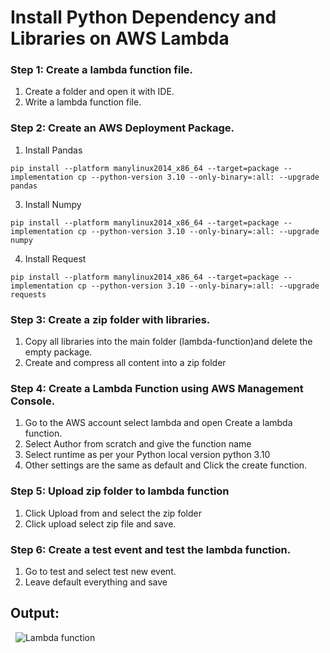 # Install Python Dependency and Libraries on AWS Lambda

### Step 1: Create a lambda function file.
1. Create a folder and open it with IDE.
2. Write a lambda function file.

### Step 2: Create an AWS Deployment Package.
1. Install Pandas
```
pip install --platform manylinux2014_x86_64 --target=package --implementation cp --python-version 3.10 --only-binary=:all: --upgrade pandas
```
3. Install Numpy
```
pip install --platform manylinux2014_x86_64 --target=package --implementation cp --python-version 3.10 --only-binary=:all: --upgrade numpy
```
4. Install Request
```
pip install --platform manylinux2014_x86_64 --target=package --implementation cp --python-version 3.10 --only-binary=:all: --upgrade requests
```
### Step 3: Create a zip folder with libraries.
1. Copy all libraries into the main folder (lambda-function)and delete the empty package.
2. Create and compress all content into a zip folder

### Step 4: Create a Lambda Function using AWS Management Console.
1. Go to the AWS account select lambda and open Create a lambda function.
2. Select Author from scratch and give the function name 
3. Select runtime as per your Python local version python 3.10
4. Other settings are the same as default and Click the create function.

### Step 5: Upload zip folder to lambda function
1. Click Upload from and select the zip folder 
2. Click upload select zip file and save.

### Step 6: Create a test event and test the lambda function.
1. Go to test and select test new event.
2. Leave default everything and save

## Output:
&nbsp;
![Lambda function](https://github.com/dharmaraj257/lambda-function/assets/100831265/b4c1d6e2-8f55-46cd-8dbc-138a63e12e55)
